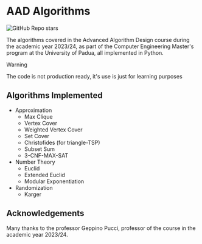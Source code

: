 
# AAD Algorithms
![GitHub Repo stars](https://img.shields.io/github/stars/enricobolzonello/AAD-algorithms) 



The algorithms covered in the Advanced Algorithm Design course during the academic year 2023/24, as part of the Computer Engineering Master's program at the University of Padua, all implemented in Python.

> [!WARNING]  
> The code is not production ready, it's use is just for learning purposes
## Algorithms Implemented

* Approximation
    * Max Clique
    * Vertex Cover
    * Weighted Vertex Cover
    * Set Cover
    * Christofides (for triangle-TSP)
    * Subset Sum
    * 3-CNF-MAX-SAT
* Number Theory
    * Euclid
    * Extended Euclid
    * Modular Exponentiation
* Randomization
    * Karger


## Acknowledgements

Many thanks to the professor Geppino Pucci, professor of the course in the academic year 2023/24.

